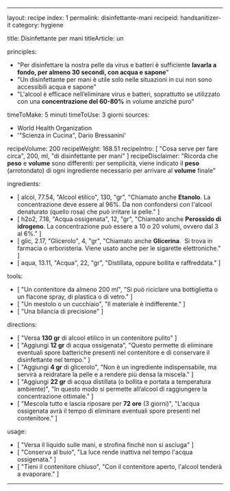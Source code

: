 ---

layout: recipe
index: 1
permalink: disinfettante-mani
recipeid: handsanitizer-it
category: hygiene

title: Disinfettante per mani
titleArticle: un

principles:
  - "Per disinfettare la nostra pelle da virus e batteri è sufficiente <strong>lavarla a fondo, per almeno 30 secondi, con acqua e sapone</strong>"
  - "Un disinfettante per mani è utile solo nelle situazioni in cui non sono accessibili acqua e sapone"
  - "L'alcool è efficace nell’eliminare virus e batteri, soprattutto se utilizzato con una <strong>concentrazione del 60-80%</strong> in volume anziché puro"

timeToMake: 5 minuti
timeToUse: 3 giorni
sources:
  - World Health Organization
  - '"Scienza in Cucina", Dario Bressanini'

recipeVolume: 200
recipeWeight: 168.51
recipeIntro: [ "Cosa serve per fare circa", 200, ml, "di disinfettante per mani" ]
recipeDisclaimer: "Ricorda che <strong>peso</strong> e <strong>volume</strong> sono differenti: per semplicità, viene indicato il <strong>peso</strong> (arrotondato) di ogni ingrediente necessario per arrivare al <strong>volume</strong> finale"

ingredients:
  - [ alcol, 77.54, "Alcool etilico", 130, "gr", "Chiamato anche <strong>Etanolo</strong>. La concentrazione deve essere al 96%. Da non confondersi con l'alcool denaturato (quello rosa) che può irritare la pelle." ]
  - [ h2o2, 7.18, "Acqua ossigenata", 12, "gr", "Chiamato anche <strong>Perossido di idrogeno</strong>. La concentrazione può essere a 10 o 20 volumi, ovvero dal 3 al 6%." ]
  - [ glic, 2.17, "Glicerolo", 4, "gr", "Chiamato anche <strong>Glicerina</strong>.  Si trova in farmacia o erboristeria. Viene usato anche per le sigarette elettroniche." ]
  - [ aqua, 13.11, "Acqua", 22, "gr", "Distillata, oppure bollita e raffreddata." ]

tools:
  - [ "Un contenitore da almeno <span data-qty='volume'>200</span> ml", "Si può riciclare una bottiglietta o un flacone spray, di plastica o di vetro." ]
  - [ "Un mestolo o un cucchiaio", "Il materiale è indifferente." ]
  - [ "Una bilancia di precisione" ]

directions:
  - [ "Versa <strong><span data-qty='alcol'>130</span> gr</strong> di alcool etilico in un contenitore pulito" ]
  - [ "Aggiungi <strong><span data-qty='h2o2'>12</span> gr</strong> di acqua ossigenata", "Questo permette di eliminare eventuali spore batteriche presenti nel contenitore e di conservare il disinfettante nel tempo." ]
  - [ "Aggiungi <strong><span data-qty='glic'>4</span> gr</strong> di glicerolo", "Non è un ingrediente indispensabile, ma servirà a reidratare la pelle e a rendere più densa la miscela." ]
  - [ "Aggiungi <strong><span data-qty='aqua'>22</span> gr</strong> di acqua distillata (o bollita e portata a temperatura ambiente)", "In questo modo si permette all’alcool di raggiungere la concentrazione ottimale." ]
  - [ "Mescola tutto e lascia riposare per <strong>72 ore</strong> (3 giorni)", "L'acqua ossigenata avrà il tempo di eliminare eventuali spore presenti nel contenitore." ]

usage:
  - [ "Versa il liquido sulle mani, e strofina finché non si asciuga" ]
  - [ "Conserva al buio", "La luce rende inattiva nel tempo l'acqua ossigenata." ]
  - [ "Tieni il contenitore chiuso", "Con il contenitore aperto, l'alcool tenderà a evaporare." ]

---